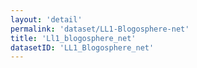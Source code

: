 ```yaml
---
layout: 'detail'
permalink: 'dataset/LL1-Blogosphere-net'
title: 'Ll1_blogosphere_net'
datasetID: 'LL1_Blogosphere_net'
---
```

